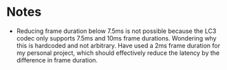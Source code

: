 
# Notes
- Reducing frame duration below 7.5ms is not possible because the LC3 codec only supports 7.5ms and 10ms frame durations. Wondering why this is hardcoded and not arbitrary. Have used a 2ms frame duration for my personal project, which should effectively reduce the latency by the difference in frame duration.
